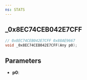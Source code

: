 ```yaml
---
ns: STATS
---
```

## _0x8EC74CEB042E7CFF

```c
// 0x8EC74CEB042E7CFF 0x88AE9667
void _0x8EC74CEB042E7CFF(Any p0);
```


## Parameters
* **p0**: 

